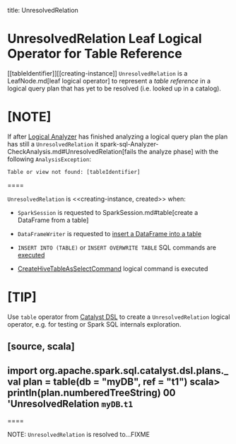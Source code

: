 title: UnresolvedRelation

# UnresolvedRelation Leaf Logical Operator for Table Reference

[[tableIdentifier]][[creating-instance]]
`UnresolvedRelation` is a LeafNode.md[leaf logical operator] to represent a *table reference* in a logical query plan that has yet to be resolved (i.e. looked up in a catalog).

[NOTE]
====
If after [Logical Analyzer](../Analyzer.md) has finished analyzing a logical query plan the plan has still a `UnresolvedRelation` it spark-sql-Analyzer-CheckAnalysis.md#UnresolvedRelation[fails the analyze phase] with the following `AnalysisException`:

```
Table or view not found: [tableIdentifier]
```
====

`UnresolvedRelation` is <<creating-instance, created>> when:

* `SparkSession` is requested to SparkSession.md#table[create a DataFrame from a table]

* `DataFrameWriter` is requested to [insert a DataFrame into a table](../DataFrameWriter.md#insertInto)

* `INSERT INTO (TABLE)` or `INSERT OVERWRITE TABLE` SQL commands are [executed](InsertIntoTable.md#INSERT_INTO_TABLE)

* [CreateHiveTableAsSelectCommand](../hive/CreateHiveTableAsSelectCommand.md) logical command is executed

[TIP]
====
Use `table` operator from [Catalyst DSL](../catalyst-dsl/index.md#plans) to create a `UnresolvedRelation` logical operator, e.g. for testing or Spark SQL internals exploration.

[source, scala]
----
import org.apache.spark.sql.catalyst.dsl.plans._
val plan = table(db = "myDB", ref = "t1")
scala> println(plan.numberedTreeString)
00 'UnresolvedRelation `myDB`.`t1`
----
====

NOTE: `UnresolvedRelation` is resolved to...FIXME
